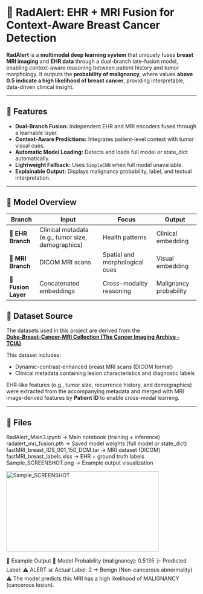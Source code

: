 # 🩻 RadAlert: EHR + MRI Fusion for Context-Aware Breast Cancer Detection

**RadAlert** is a **multimodal deep learning system** that uniquely fuses **breast MRI imaging** and **EHR data** through a dual-branch late-fusion model, enabling context-aware reasoning between patient history and tumor morphology.
It outputs the **probability of malignancy**, where values **above 0.5 indicate a high likelihood of breast cancer**, providing interpretable, data-driven clinical insight.


---

## 🚀 Features
- **Dual-Branch Fusion:** Independent EHR and MRI encoders fused through a learnable layer.  
- **Context-Aware Predictions:** Integrates patient-level context with tumor visual cues.  
- **Automatic Model Loading:** Detects and loads full model or state_dict automatically.  
- **Lightweight Fallback:** Uses `SimpleCNN` when full model unavailable.  
- **Explainable Output:** Displays malignancy probability, label, and textual interpretation.

---

## 🧠 Model Overview
| Branch | Input | Focus | Output |
|--------|--------|--------|--------|
| 🧬 **EHR Branch** | Clinical metadata (e.g., tumor size, demographics) | Health patterns | Clinical embedding |
| 🩻 **MRI Branch** | DICOM MRI scans | Spatial and morphological cues | Visual embedding |
| 🔗 **Fusion Layer** | Concatenated embeddings | Cross-modality reasoning | Malignancy probability |





## 🧬 Dataset Source

The datasets used in this project are derived from the  
**[Duke-Breast-Cancer-MRI Collection (The Cancer Imaging Archive - TCIA)](https://www.cancerimagingarchive.net/collection/duke-breast-cancer-mri/)**.  

This dataset includes:
- Dynamic-contrast-enhanced breast MRI scans (DICOM format)  
- Clinical metadata containing lesion characteristics and diagnostic labels  

EHR-like features (e.g., tumor size, recurrence history, and demographics) were extracted from the accompanying metadata and merged with MRI image-derived features by **Patient ID** to enable cross-modal learning.





---

## 📂 Files
RadAlert_Main3.ipynb → Main notebook (training + inference)
radalert_mri_fusion.pth → Saved model weights (full model or state_dict)
fastMRI_breast_IDS_001_150_DCM.tar → MRI dataset (DICOM)
fastMRI_breast_labels.xlsx → EHR + ground truth labels
Sample_SCREENSHOT.png → Example output visualization


<img width="403" height="213" alt="Sample_SCREENSHOT" src="https://github.com/user-attachments/assets/2a898708-f2a5-48ba-960b-b873d72b1afa" />







🧾 Example Output
🤖 Model Probability (malignancy): 0.5135
🩺 Predicted Label: ⚠️ ALERT
📊 Actual Label: 2 → Benign (Non-cancerous abnormality)
⚠️ The model predicts this MRI has a high likelihood of MALIGNANCY (cancerous lesion).
